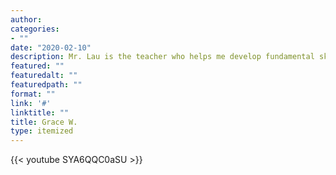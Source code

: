 ```yaml
---
author: 
categories:
- ""
date: "2020-02-10"
description: Mr. Lau is the teacher who helps me develop fundamental skills.
featured: ""
featuredalt: ""
featuredpath: ""
format: ""
link: '#'
linktitle: ""
title: Grace W.
type: itemized
---
```


{{< youtube SYA6QQC0aSU >}}
